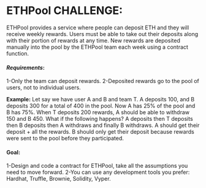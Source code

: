 # ETHPool CHALLENGE:

ETHPool provides a service where people can deposit ETH and they will receive weekly rewards. Users must be able to take out their deposits along with their portion of rewards at any time. New rewards are deposited manually into the pool by the ETHPool team each week using a contract function.

#### _Requirements_:
1-Only the team can deposit rewards. 
2-Deposited rewards go to the pool of users, not to individual users.

**Example:** Let say we have user A and B and team T. A deposits 100, and B deposits 300 for a total of 400 in the pool. Now A has 25% of the pool and B has 75%. When T deposits 200 rewards, A should be able to withdraw 150 and B 450. What if the following happens? A deposits then T deposits then B deposits then A withdraws and finally B withdraws. A should get their deposit + all the rewards. B should only get their deposit because rewards were sent to the pool before they participated.

#### Goal:
1-Design and code a contract for ETHPool, take all the assumptions you need to move forward.
2-You can use any development tools you prefer: Hardhat, Truffle, Brownie, Solidity, Vyper.
